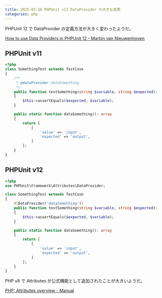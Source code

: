 ```yaml
---
title: 2025-03-26 PHPUnit v12 DataProvider の大きな変更
categories: php
---
```


PHPUnit 12 で DataProvider の定義方法が大きく変わったようだ。

[How to use Data Providers in PHPUnit 12 - Martijn van Nieuwenhoven](https://martijnvannieuwenhoven.com/how-to-use-data-providers-in-phpunit-12)

## PHPUnit v11

```php
<?php
class SomethingTest extends TestCase
{
    /**
     * @dataProvider dataSomething
     */
    public function testSomething(string $variable, string $expected): void
    {
        $this->assertEquals($expected, $variable);
    }

    public static function dataSomething(): array
    {
        return [
            [
                'value' => 'input',
                'expected' => 'output',
            ]
        ];
    }
}
```

## PHPUnit v12

```php
<?php
use PHPUnit\Framework\Attributes\DataProvider;

class SomethingTest extends TestCase
{
    #[DataProvider('dataSomething')]
    public function testSomething(string $variable, string $expected): void
    {
        $this->assertEquals($expected, $variable);
    }

    public static function dataSomething(): array
    {
        return [
            [
                'value' => 'input',
                'expected' => 'output',
            ]
        ];
    }
}
```

PHP v8 で Attributes が公式機能として追加されたことが大きいようだ。

[PHP: Attributes overview - Manual](https://www.php.net/manual/en/language.attributes.overview.php)
